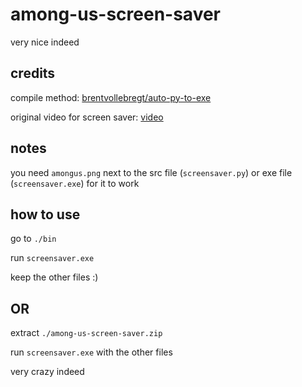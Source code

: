 # among-us-screen-saver

very nice indeed

## credits

compile method: [brentvollebregt/auto-py-to-exe](https://github.com/brentvollebregt/auto-py-to-exe)

original video for screen saver: [video](https://www.youtube.com/watch?v=tehfGVNWtCM)

## notes

you need `amongus.png` next to the src file (`screensaver.py`) or exe file (`screensaver.exe`) for it to work

## how to use

go to `./bin`

run `screensaver.exe`

keep the other files :)

## OR

extract `./among-us-screen-saver.zip`

run `screensaver.exe` with the other files

very crazy indeed